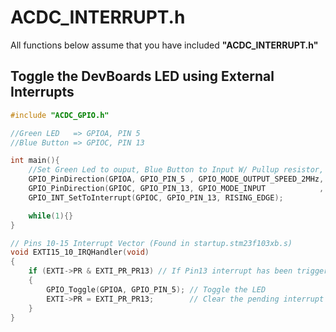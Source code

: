 # ACDC_INTERRUPT.h

All functions below assume that you have included **"ACDC_INTERRUPT.h"**

## Toggle the DevBoards LED using External Interrupts

```C
#include "ACDC_GPIO.h"

//Green LED   => GPIOA, PIN 5
//Blue Button => GPIOC, PIN 13

int main(){
    //Set Green Led to ouput, Blue Button to Input W/ Pullup resistor, and enable External Interrupts
    GPIO_PinDirection(GPIOA, GPIO_PIN_5 , GPIO_MODE_OUTPUT_SPEED_2MHz, GPIO_CNF_OUTPUT_PUSH_PULL);
    GPIO_PinDirection(GPIOC, GPIO_PIN_13, GPIO_MODE_INPUT            , GPIO_CNF_INPUT_PULLUP    );
    GPIO_INT_SetToInterrupt(GPIOC, GPIO_PIN_13, RISING_EDGE);

    while(1){}
}

// Pins 10-15 Interrupt Vector (Found in startup.stm23f103xb.s)
void EXTI15_10_IRQHandler(void)
{
    if (EXTI->PR & EXTI_PR_PR13) // If Pin13 interrupt has been triggered
    {
        GPIO_Toggle(GPIOA, GPIO_PIN_5); // Toggle the LED
        EXTI->PR = EXTI_PR_PR13;        // Clear the pending interrupt
    }
}
```
